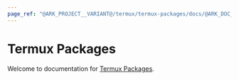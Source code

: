 ```yaml
---
page_ref: "@ARK_PROJECT__VARIANT@/termux/termux-packages/docs/@ARK_DOC__VERSION@/index.html"
---
```


# Termux Packages

<!-- @ARK_DOCS__HEADER_PLACEHOLDER@ -->

Welcome to documentation for [Termux Packages].

## &nbsp;

&nbsp;



[Termux Packages]: https://github.com/termux/termux-packages
